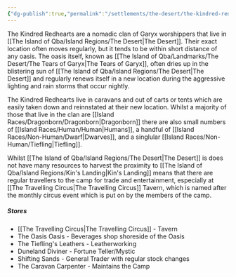 ```yaml
---
{"dg-publish":true,"permalink":"/settlements/the-desert/the-kindred-redhearts/"}
---
```


The Kindred Redhearts are a nomadic clan of Garyx worshippers that live in [[The Island of Qba/Island Regions/The Desert\|The Desert]]. Their exact location often moves regularly, but it tends to be within short distance of any oasis. The oasis itself, known as [[The Island of Qba/Landmarks/The Desert/The Tears of Garyx\|The Tears of Garyx]], often dries up in the blistering sun of [[The Island of Qba/Island Regions/The Desert\|The Desert]] and regularly renews itself in a new location during the aggressive lighting and rain storms that occur nightly. 

The Kindred Redhearts live in caravans and out of carts or tents which are easily taken down and reinnstated at their new location. Whilst a majority of those that live in the clan are [[Island Races/Dragonborn/Dragonborn\|Dragonborn]] there are also small numbers of [[Island Races/Human/Human\|Humans]], a handful of [[Island Races/Non-Human/Dwarf\|Dwarves]], and a singlular [[Island Races/Non-Human/Tiefling\|Tiefling]].

Whilst [[The Island of Qba/Island Regions/The Desert\|The Desert]] is does not have many resources to harvest the proximity to [[The Island of Qba/Island Regions/Kin's Landing\|Kin's Landing]] means that there are regular travellers to the camp for trade and entertainment, especially at [[The Travelling Circus\|The Travelling Circus]] Tavern, which is named after the monthly circus event which is put on by the members of the camp.

##### Stores
- [[The Travelling Circus\|The Travelling Circus]] - Tavern
- The Oasis Oasis - Beverages shop shoreside of the Oasis
- The Tiefling's Leathers - Leatherworking
- Duneland Diviner - Fortune Teller/Mystic
- Shifting Sands - General Trader with regular stock changes
- The Caravan Carpenter - Maintains the Camp